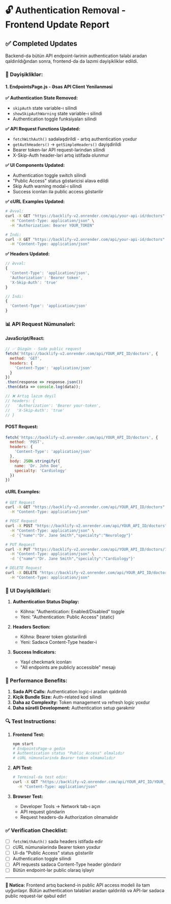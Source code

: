 # 🔓 Authentication Removal - Frontend Update Report

## ✅ Completed Updates

Backend-də bütün API endpoint-lərinin authentication tələbi aradan qaldırıldığından sonra, frontend-də də lazımi dəyişikliklər edildi.

### 🎯 Dəyişikliklər:

#### 1. **EndpointsPage.js** - Əsas API Client Yenilənməsi

**✅ Authentication State Removed:**
- `skipAuth` state variable-ı silindi
- `showSkipAuthWarning` state variable-ı silindi
- Authentication toggle funksiyaları silindi

**✅ API Request Functions Updated:**
- `fetchWithAuth()` sadələşdirildi - artıq authentication yoxdur
- `getAuthHeaders()` → `getSimpleHeaders()` dəyişdirildi
- Bearer token-lər API request-lərindən silindi
- X-Skip-Auth header-ləri artıq istifadə olunmur

**✅ UI Components Updated:**
- Authentication toggle switch silindi
- "Public Access" status göstəricisi əlavə edildi
- Skip Auth warning modal-ı silindi
- Success iconları ilə public access göstərilir

**✅ cURL Examples Updated:**
```bash
# Əvvəl:
curl -X GET "https://backlify-v2.onrender.com/api/your-api-id/doctors" \
  -H "Content-Type: application/json" \
  -H "Authorization: Bearer YOUR_TOKEN"

# İndi:
curl -X GET "https://backlify-v2.onrender.com/api/your-api-id/doctors" \
  -H "Content-Type: application/json"
```

**✅ Headers Updated:**
```javascript
// Əvvəl:
{
  'Content-Type': 'application/json',
  'Authorization': 'Bearer token',
  'X-Skip-Auth': 'true'
}

// İndi:
{
  'Content-Type': 'application/json'
}
```

### 📊 API Request Nümunələri:

#### JavaScript/React:
```javascript
// ✅ Düzgün - Sadə public request
fetch('https://backlify-v2.onrender.com/api/YOUR_API_ID/doctors', {
  method: 'GET',
  headers: {
    'Content-Type': 'application/json'
  }
})
.then(response => response.json())
.then(data => console.log(data));

// ❌ Artıq lazım deyil
// headers: {
//   'Authorization': 'Bearer your-token',
//   'X-Skip-Auth': 'true'
// }
```

#### POST Request:
```javascript
fetch('https://backlify-v2.onrender.com/api/YOUR_API_ID/doctors', {
  method: 'POST',
  headers: {
    'Content-Type': 'application/json'
  },
  body: JSON.stringify({
    name: 'Dr. John Doe',
    specialty: 'Cardiology'
  })
})
```

#### cURL Examples:
```bash
# GET Request
curl -X GET "https://backlify-v2.onrender.com/api/YOUR_API_ID/doctors" \
  -H "Content-Type: application/json"

# POST Request  
curl -X POST "https://backlify-v2.onrender.com/api/YOUR_API_ID/doctors" \
  -H "Content-Type: application/json" \
  -d '{"name":"Dr. Jane Smith","specialty":"Neurology"}'

# PUT Request
curl -X PUT "https://backlify-v2.onrender.com/api/YOUR_API_ID/doctors/123" \
  -H "Content-Type: application/json" \
  -d '{"name":"Dr. Jane Smith","specialty":"Cardiology"}'

# DELETE Request
curl -X DELETE "https://backlify-v2.onrender.com/api/YOUR_API_ID/doctors/123" \
  -H "Content-Type: application/json"
```

### 🎨 UI Dəyişiklikləri:

1. **Authentication Status Display:**
   - Köhnə: "Authentication: Enabled/Disabled" toggle
   - Yeni: "Authentication: Public Access" (static)

2. **Headers Section:**
   - Köhnə: Bearer token göstərilirdi
   - Yeni: Sadəcə Content-Type header-i

3. **Success Indicators:**
   - Yaşıl checkmark iconları
   - "All endpoints are publicly accessible" mesajı

### 🚀 Performance Benefits:

1. **Sadə API Calls:** Authentication logic-i aradan qaldırıldı
2. **Kiçik Bundle Size:** Auth-related kod silindi  
3. **Daha az Complexity:** Token management və refresh logic yoxdur
4. **Daha sürətli Development:** Authentication setup gərəkmir

### 🔍 Test Instructions:

1. **Frontend Test:**
   ```bash
   npm start
   # EndpointsPage-ə gedin
   # Authentication status "Public Access" olmalıdır
   # cURL nümunələrində Bearer token olmamalıdır
   ```

2. **API Test:**
   ```bash
   # Terminal-da test edin:
   curl -X GET "https://backlify-v2.onrender.com/api/YOUR_API_ID/YOUR_TABLE" \
     -H "Content-Type: application/json"
   ```

3. **Browser Test:**
   - Developer Tools → Network tab-ı açın
   - API request göndərin
   - Request headers-də Authorization olmamalıdır

### ✅ Verification Checklist:

- [ ] `fetchWithAuth()` sadə headers istifadə edir
- [ ] cURL nümunələrində Bearer token yoxdur
- [ ] UI-da "Public Access" status göstərilir
- [ ] Authentication toggle silindi
- [ ] API requests sadəcə Content-Type header göndərir
- [ ] Bütün endpoint-lər public olaraq işləyir

---

**🎉 Nəticə:** Frontend artıq backend-in public API access modeli ilə tam uyğunlaşır. Bütün authentication tələbləri aradan qaldırıldı və API-lər sadəcə public request-lər qəbul edir!
